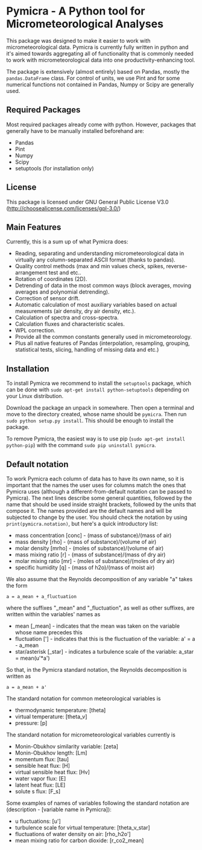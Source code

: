 # Pymicra - A Python tool for Micrometeorological Analyses

This package was designed to make it easier to work with micrometeorological data. Pymicra is currently fully written in python and it's aimed towards aggregating all of functionality that is commonly needed to work with micrometeorological data into one productivity-enhancing tool.

The package is extensively (almost entirely) based on Pandas, mostly the `pandas.DataFrame` class. For control of units, we use Pint and for some numerical functions not contained in Pandas, Numpy or Scipy are generally used.

## Required Packages
Most required packages already come with python. However, packages that generally have to be manually installed beforehand are:

* Pandas
* Pint
* Numpy
* Scipy
* setuptools (for installation only)

## License
This package is licensed under GNU General Public License V3.0 (http://choosealicense.com/licenses/gpl-3.0/)

## Main Features
Currently, this is a sum up of what Pymicra does:

  - Reading, separating and understanding micrometeorological data in virtually any column-separated ASCII format (thanks to pandas).
  - Quality control methods (max and min values check, spikes, reverse-arrangement test and etc..
  - Rotation of coordinates (2D).
  - Detrending of data in the most common ways (block averages, moving averages and polynomial detrending).
  - Correction of sensor drift.
  - Automatic calculation of most auxiliary variables based on actual measurements (air density, dry air density, etc.).
  - Calculation of spectra and cross-spectra.
  - Calculation fluxes and characteristic scales.
  - WPL correction.
  - Provide all the common constants generally used in micrometeorology.
  - Plus all native features of Pandas (interpolation, resampling, grouping, statistical tests, slicing, handling of missing data and etc.)

## Installation
To install Pymicra we recommend to install the `setuptools` package, which can be done with `sudo apt-get install python-setuptools` depending on your Linux distribution.

Download the package an unpack in somewhere. Then open a terminal and move to the directory created, whose name should be `pymicra`. Then run `sudo python setup.py install`. This should be enough to install the package.

To remove Pymicra, the easiest way is to use pip (`sudo apt-get install python-pip`) with the command `sudo pip uninstall pymicra`.

## Default notation
To work Pymicra each column of data has to have its own name, so it is important that the names the user uses for columns match the ones that Pymicra uses (although a different-from-default notation can be passed to Pymicra). The next lines describe some general quantities, followed by the name that should be used inside straight brackets, followed by the units that compose it. The names provided are the default names and will be subjected to change by the user. You should  check the notation by using `print(pymicra.notation)`, but here's a quick introductory list:

 - mass concentration [conc] - (mass of substance)/(mass of air)
 - mass density [rho] - (mass of substance)/(volume of air)
 - molar density [mrho] - (moles of substance)/(volume of air)
 - mass mixing ratio [r] - (mass of substance)/(mass of dry air)
 - molar mixing ratio [mr] - (moles of substance)/(moles of dry air)
 - specific humidity [q] - (mass of h2o)/(mass of moist air)

We also assume that the Reynolds decomposition of any variable "a" takes the form
    
    a = a_mean + a_fluctuation

where the suffixes "\_mean" and "\_fluctuation", as well as other suffixes, are written within the variables' names as
 - mean [\_mean] - indicates that the mean was taken on the variable whose name precedes this
 - fluctuation ['] - indicates that this is the fluctuation of the variable: a' = a - a\_mean
 - star/asterisk [\_star] - indicates a turbulence scale of the variable: a\_star = mean(u'\*a')

So that, in the Pymicra standard notation, the Reynolds decomposition is written as

    a = a_mean + a'

The standard notation for common meteorological variables is 
 - thermodynamic temperature: [theta] 
 - virtual temperature: [theta\_v]
 - pressure: [p]

The standard notation for micrometeorological variables currently is
 - Monin-Obukhov similarity variable: [zeta]
 - Monin-Obukhov length: [Lm]
 - momentum flux: [tau]
 - sensible heat flux: [H]
 - virtual sensible heat flux: [Hv]
 - water vapor flux: [E]
 - latent heat flux: [LE]
 - solute s flux: [F\_s]

Some examples of names of variables following the standard notation are (description - [variable name in Pymicra]):
 - u fluctuations: [u']
 - turbulence scale for virtual temperature: [theta\_v\_star]
 - fluctuations of water density on air: [rho\_h2o']
 - mean mixing ratio for carbon dioxide: [r\_co2\_mean]
